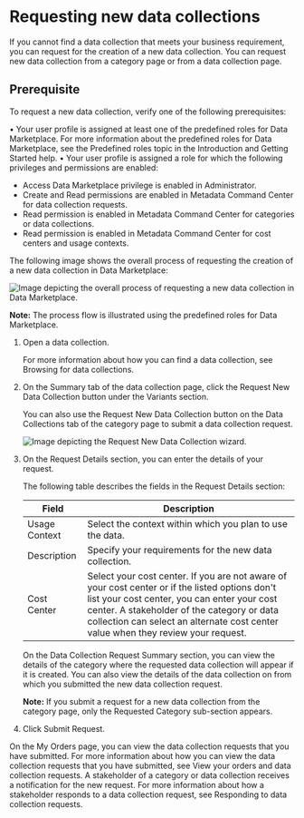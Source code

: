# Requesting new data collections

If you cannot find a data collection that meets your business requirement, you can request for the creation of a new data collection. You can request new data collection from a category page or from a data collection page.

## Prerequisite

To request a new data collection, verify one of the following prerequisites:

• Your user profile is assigned at least one of the predefined roles for Data Marketplace. For more information about the predefined roles for Data Marketplace, see the Predefined roles topic in the Introduction and Getting Started help.
• Your user profile is assigned a role for which the following privileges and permissions are enabled:
  - Access Data Marketplace privilege is enabled in Administrator.
  - Create and Read permissions are enabled in Metadata Command Center for data collection requests.
  - Read permission is enabled in Metadata Command Center for categories or data collections.
  - Read permission is enabled in Metadata Command Center for cost centers and usage contexts.

The following image shows the overall process of requesting the creation of a new data collection in Data Marketplace:

![Image depicting the overall process of requesting a new data collection in Data Marketplace.](../bb-working-with-data-collections/images/GUID-8350DDDD-26CB-4FAC-95E6-FAE66D3FF845-low.png)

**Note:** The process flow is illustrated using the predefined roles for Data Marketplace.

1. Open a data collection.

   For more information about how you can find a data collection, see Browsing for data collections.

2. On the Summary tab of the data collection page, click the Request New Data Collection button under the Variants section.

   You can also use the Request New Data Collection button on the Data Collections tab of the category page to submit a data collection request.

   ![Image depicting the Request New Data Collection wizard.](../bb-working-with-data-collections/images/GUID-9606296B-AFCC-4496-8330-64C46FEE113F-low.png)

3. On the Request Details section, you can enter the details of your request.

   The following table describes the fields in the Request Details section:

   | Field | Description |
   |-------|-------------|
   | Usage Context | Select the context within which you plan to use the data. |
   | Description | Specify your requirements for the new data collection. |
   | Cost Center | Select your cost center. If you are not aware of your cost center or if the listed options don't list your cost center, you can enter your cost center. A stakeholder of the category or data collection can select an alternate cost center value when they review your request. |

   On the Data Collection Request Summary section, you can view the details of the category where the requested data collection will appear if it is created. You can also view the details of the data collection on from which you submitted the new data collection request.

   **Note:** If you submit a request for a new data collection from the category page, only the Requested Category sub-section appears.

4. Click Submit Request.

On the My Orders page, you can view the data collection requests that you have submitted. For more information about how you can view the data collection requests that you have submitted, see View your orders and data collection requests. A stakeholder of a category or data collection receives a notification for the new request. For more information about how a stakeholder responds to a data collection request, see Responding to data collection requests.
